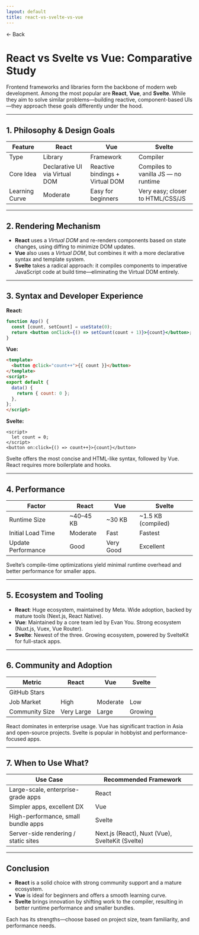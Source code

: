 ```yaml
---
layout: default
title: react-vs-svelte-vs-vue 
---
```


<a href="https://anish7610.github.io/technical-writeups" style="text-decoration: none;">← Back</a>


# React vs Svelte vs Vue: Comparative Study

Frontend frameworks and libraries form the backbone of modern web development. Among the most popular are **React**, **Vue**, and **Svelte**. While they aim to solve similar problems—building reactive, component-based UIs—they approach these goals differently under the hood.

---

## 1. Philosophy & Design Goals

| Feature        | React                          | Vue                             | Svelte                              |
| -------------- | ------------------------------ | ------------------------------- | ----------------------------------- |
| Type           | Library                        | Framework                       | Compiler                            |
| Core Idea      | Declarative UI via Virtual DOM | Reactive bindings + Virtual DOM | Compiles to vanilla JS — no runtime |
| Learning Curve | Moderate                       | Easy for beginners              | Very easy; closer to HTML/CSS/JS    |

---

## 2. Rendering Mechanism

* **React** uses a *Virtual DOM* and re-renders components based on state changes, using diffing to minimize DOM updates.
* **Vue** also uses a *Virtual DOM*, but combines it with a more declarative syntax and template system.
* **Svelte** takes a radical approach: it compiles components to imperative JavaScript code at build time—eliminating the Virtual DOM entirely.

---

## 3. Syntax and Developer Experience

**React:**

```jsx
function App() {
  const [count, setCount] = useState(0);
  return <button onClick={() => setCount(count + 1)}>{count}</button>;
}
```

**Vue:**

```html
<template>
  <button @click="count++">{{ count }}</button>
</template>
<script>
export default {
  data() {
    return { count: 0 };
  },
};
</script>
```

**Svelte:**

```svelte
<script>
  let count = 0;
</script>
<button on:click={() => count++}>{count}</button>
```

Svelte offers the most concise and HTML-like syntax, followed by Vue. React requires more boilerplate and hooks.

---

## 4. Performance

| Factor             | React      | Vue       | Svelte              |
| ------------------ | ---------- | --------- | ------------------- |
| Runtime Size       | \~40–45 KB | \~30 KB   | \~1.5 KB (compiled) |
| Initial Load Time  | Moderate   | Fast      | Fastest             |
| Update Performance | Good       | Very Good | Excellent           |

Svelte’s compile-time optimizations yield minimal runtime overhead and better performance for smaller apps.

---

## 5. Ecosystem and Tooling

* **React**: Huge ecosystem, maintained by Meta. Wide adoption, backed by mature tools (Next.js, React Native).
* **Vue**: Maintained by a core team led by Evan You. Strong ecosystem (Nuxt.js, Vuex, Vue Router).
* **Svelte**: Newest of the three. Growing ecosystem, powered by SvelteKit for full-stack apps.

---

## 6. Community and Adoption

| Metric         | React      | Vue      | Svelte  |
| -------------- | ---------- | -------- | ------- |
| GitHub Stars   |       |      |      |
| Job Market     | High       | Moderate | Low     |
| Community Size | Very Large | Large    | Growing |

React dominates in enterprise usage. Vue has significant traction in Asia and open-source projects. Svelte is popular in hobbyist and performance-focused apps.

---

## 7. When to Use What?

| Use Case                             | Recommended Framework                           |
| ------------------------------------ | ----------------------------------------------- |
| Large-scale, enterprise-grade apps   | React                                           |
| Simpler apps, excellent DX           | Vue                                             |
| High-performance, small bundle apps  | Svelte                                          |
| Server-side rendering / static sites | Next.js (React), Nuxt (Vue), SvelteKit (Svelte) |

---

## Conclusion

* **React** is a solid choice with strong community support and a mature ecosystem.
* **Vue** is ideal for beginners and offers a smooth learning curve.
* **Svelte** brings innovation by shifting work to the compiler, resulting in better runtime performance and smaller bundles.

Each has its strengths—choose based on project size, team familiarity, and performance needs.
